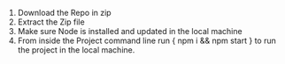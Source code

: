1. Download the Repo in zip
2. Extract the Zip file
3. Make sure Node is installed and updated in the local machine
4. From inside the Project command line run { npm i && npm start } to run the project in the local machine.
